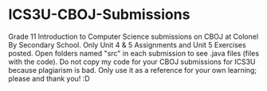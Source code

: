 # ICS3U-CBOJ-Submissions
Grade 11 Introduction to Computer Science submissions on CBOJ at Colonel By Secondary School.
Only Unit 4 & 5 Assignments and Unit 5 Exercises posted.
Open folders named "src" in each submission to see .java files (files with the code).
Do not copy my code for your CBOJ submissions for ICS3U because plagiarism is bad.
Only use it as a reference for your own learning; please and thank you! :D
